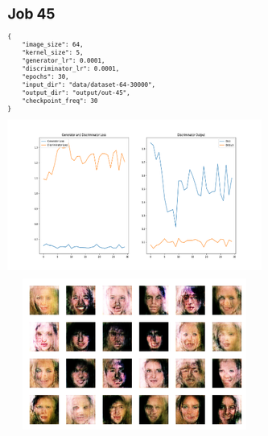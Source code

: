 
Job 45
======


```
{
    "image_size": 64,
    "kernel_size": 5,
    "generator_lr": 0.0001,
    "discriminator_lr": 0.0001,
    "epochs": 30,
    "input_dir": "data/dataset-64-30000",
    "output_dir": "output/out-45",
    "checkpoint_freq": 30
}
```  
<p align="center">
    <img src="images/plot45.png" height="300"/>
</p>  
<p align="center">
    <img src="images/output45.png" height="300"/>
</p>